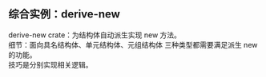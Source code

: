 ## 综合实例：derive-new

derive-new crate：为结构体自动派生实现 new 方法。  
细节：面向具名结构体、单元结构体、元组结构体 三种类型都需要满足派生 new 的功能。  
技巧是分别实现相关逻辑。
